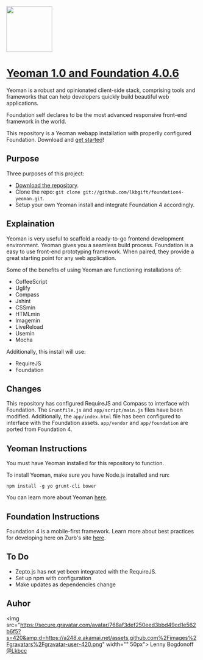 <a href="https://github.com/lkbgift/foundation4-yeoman">
  <img src="http://rememberlenny.com/images/yeofound/yf.png" width="120px">
</a>

# [Yeoman 1.0 and Foundation 4.0.6](https://github.com/lkbgift/foundation4-yeoman)

Yeoman is a robust and opinionated client-side stack, comprising tools and frameworks that can help developers quickly build beautiful web applications.

Foundation self declares to be the most advanced responsive front-end framework in the world.

This repository is a Yeoman webapp installation with properlly configured Foundation. Download and [get started](https://github.com/lkbgift/foundation4-yeoman/archive/master.zip)!



## Purpose

Three purposes of this project:

* [Download the repository](https://github.com/lkbgift/foundation4-yeoman/archive/master.zip).
* Clone the repo: `git clone git://github.com/lkbgift/foundation4-yeoman.git`.
* Setup your own Yeoman install and integrate Foundation 4 accordingly.



## Explaination

Yeoman is very useful to scaffold a ready-to-go frontend development environment. Yeoman gives you a seamless build process. Foundation is a easy to use front-end prototyping framework. When paired, they provide a great starting point for any web application.

Some of the benefits of using Yeoman are functioning installations of:

* CoffeeScript
* Uglify
* Compass
* Jshint
* CSSmin
* HTMLmin
* Imagemin
* LiveReload
* Usemin
* Mocha

Additionally, this install will use:

* RequireJS 
* Foundation



## Changes

This repository has configured RequireJS and Compass to interface with Foundation. The `Gruntfile.js` and `app/script/main.js` files have been modified. Additionally, the `app/index.html` file has been configured to interface with the Foundation assets. `app/vendor` and `app/foundation` are ported from Foundation 4.



## Yeoman Instructions

You must have Yeoman installed for this repository to function.

To install Yeoman, make sure you have Node.js installed and run:

`npm install -g yo grunt-cli bower`

You can learn more about Yeoman [here](http://yeoman.io/index.html).



## Foundation Instructions

Foundation 4 is a mobile-first framework. Learn more about best practices for developing here on Zurb's site [here](http://foundation.zurb.com/). 



## To Do

+ Zepto.js has not yet been integrated with the RequireJS.
+ Set up npm with configuration
+ Make updates as dependencies change


## Auhor

<img src="https://secure.gravatar.com/avatar/768af3def250eed3bbd49cd1e562b6f5?s=420&amp;d=https://a248.e.akamai.net/assets.github.com%2Fimages%2Fgravatars%2Fgravatar-user-420.png" width="" 50px"> Lenny Bogdonoff <a href="http://twitter.com/lkbcc">@Lkbcc</a> 